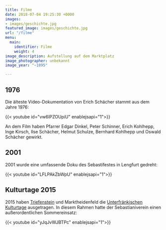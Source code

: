```yaml
---
title: Filme
date: 2018-07-04 19:25:30 +0000
images:
- images/geschichte.jpg
featured_image: images/geschichte.jpg
url: "/filme"
menu:
  main:
    identifier: Filme
    weight: 4
image_description: Aufstellung auf dem Marktplatz
image_photographer: unbekannt
image_year: "~1895"

---
```

## 1976

Die älteste Video-Dokumentation von Erich Schächer stammt aus dem Jahre 1976:

{{< youtube id="vw6IPZOUpiU" enablejsapi="1">}}

An dem Film haben Pfarrer Edgar Dinkel, Peter Schinner, Erich Kohlhepp, Inge Kirsch, Ilse Schächer, Helmut Schulze, Bernhard Kohlhepp und Oswald Schächer gewirkt.

## 2001

2001 wurde eine umfassende Doku des Sebastifestes in Lengfurt gedreht:

{{< youtube id="LFLPAkZbWpU" enablejsapi="1">}}

## Kulturtage 2015

2015 haben [Triefenstein](https://www.markt-triefenstein.de/) und Marktheidenfeld die [Unterfränkischen Kulturtage](https://www.bezirk-unterfranken.de/unsere-leistungen/heimatpflege/unterfraenkische-kulturtage/index.html) ausgetragen. In diesem Rahmen hatte der Sebastianiverein einen außerordentlichen Sommereinsatz:

{{< youtube id="yJqJvWJBTPc" enablejsapi="1">}}